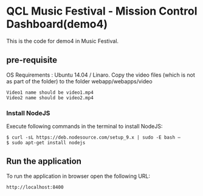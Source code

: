 # QCL Music Festival - Mission Control Dashboard(demo4)
This is the code for demo4 in Music Festival.

## pre-requisite
OS Requirements : Ubuntu 14.04 / Linaro.
Copy the video files (which is not as part of the folder)  to the folder webapp/webapps/video

    Video1 name should be video1.mp4
    Video2 name should be video2.mp4
	
### Install NodeJS
Execute following commands in the terminal to install NodeJS:
```
$ curl -sL https://deb.nodesource.com/setup_9.x | sudo -E bash –
$ sudo apt-get install nodejs
```
## Run the application
To run the application in browser open the following URL:
```
http://localhost:8400
```
   
